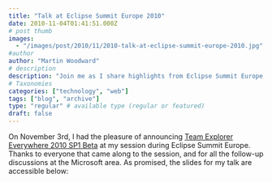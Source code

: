 ```yaml
---
title: "Talk at Eclipse Summit Europe 2010"
date: 2010-11-04T01:41:51.000Z
# post thumb
images:
  - "/images/post/2010/11/2010-talk-at-eclipse-summit-europe-2010.jpg"
#author
author: "Martin Woodward"
# description
description: "Join me as I share highlights from Eclipse Summit Europe 2010, featuring the announcement of Team Explorer Everywhere 2010 SP1 Beta."
# Taxonomies
categories: ["technology", "web"]
tags: ["blog", "archive"]
type: "regular" # available type (regular or featured)
draft: false
---
```

On November 3rd, I had the pleasure of announcing [Team Explorer Everywhere 2010 SP1 Beta](http://blogs.msdn.com/b/bharry/archive/2010/11/03/team-explorer-everywhere-2010-sp1-beta-is-available-for-download.aspx) at my session during Eclipse Summit Europe.  Thanks to everyone that came along to the session, and for all the follow-up discussions at the Microsoft area.  As promised, the slides for my talk are accessible below:
